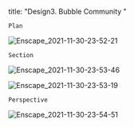 title: "Design3. Bubble Community "

`Plan`

![Enscape_2021-11-30-23-52-21](https://user-images.githubusercontent.com/90487072/144081619-8cda8328-e272-4d91-bdc6-e7346590174a.png)

`Section`

![Enscape_2021-11-30-23-53-46](https://user-images.githubusercontent.com/90487072/144081729-bd633f5a-284c-4059-a0ec-d72c98846ea9.png)

![Enscape_2021-11-30-23-53-19](https://user-images.githubusercontent.com/90487072/144081642-a2bffc01-b1b6-45ef-ae97-3c8a8a4ecf44.png)

`Perspective`

![Enscape_2021-11-30-23-54-51](https://user-images.githubusercontent.com/90487072/144081697-11fdca26-258c-44b6-96e7-4a74d4fb2d84.png)
